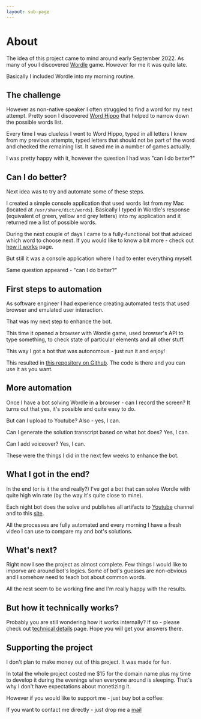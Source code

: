 ```yaml
---
layout: sub-page
---
```


# About

The idea of this project came to mind around early September 2022. As many of you I discovered [Wordle](https://www.nytimes.com/games/wordle/index.html) game. However for me it was quite late.

Basically I included Wordle into my morning routine.

## The challenge

However as non-native speaker I often struggled to find a word for my next attempt. Pretty soon I discovered [Word Hippo](https://www.wordhippo.com/what-is/word-finder-unscrambler.html) that helped to narrow down the possible words list.

Every time I was clueless I went to Word Hippo, typed in all letters I knew from my previous attempts, typed letters that should not be part of the word and checked the remaining list. It saved me in a number of games actually.

I was pretty happy with it, however the question I had was "can I do better?"

## Can I do better?

Next idea was to try and automate some of these steps.

I created a simple console application that used words list from my Mac (located at `/usr/share/dict/words`). Basically I typed in Wordle's response (equivalent of green, yellow and grey letters) into my application and it returned me a list of possible words.

During the next couple of days I came to a fully-functional bot that adviced which word to choose next. If you would like to know a bit more - check out [how it works](how_it_works.html) page.

But still it was a console application where I had to enter everything myself.

Same question appeared - "can I do better?"

## First steps to automation

As software engineer I had experience creating automated tests that used browser and emulated user interaction.

That was my next step to enhance the bot.

This time it opened a browser with Wordle game, used browser's API to type something, to check state of particular elements and all other stuff.

This way I got a bot that was autonomous - just run it and enjoy!

This resulted in [this repository on Github](https://github.com/sergeytrasko/wordle-solver). The code is there and you can use it as you want.

## More automation

Once I have a bot solving Wordle in a browser - can I record the screen? It turns out that yes, it's possible and quite easy to do.

But can I upload to Youtube? Also - yes, I can.

Can I generate the solution transcript based on what bot does? Yes, I can.

Can I add voiceover? Yes, I can.

These were the things I did in the next few weeks to enhance the bot.

## What I got in the end?

In the end (or is it the end really?) I've got a bot that can solve Wordle with quite high win rate (by the way it's quite close to mine).

Each night bot does the solve and publishes all artifacts to [Youtube](https://www.youtube.com/channel/UCHExvm1R3a7NFk5K89jUg7Q) channel and to this [site](https://www.botplayswordle.com).

All the processes are fully automated and every morning I have a fresh video I can use to compare my and bot's solutions.

## What's next?

Right now I see the project as almost complete. Few things I would like to imporve are around bot's logics. Some of bot's guesses are non-obvious and I somehow need to teach bot about common words.

All the rest seem to be working fine and I'm really happy with the results.

## But how it technically works?

Probably you are still wondering how it works internally? If so - please check out [technical details](tech_details) page. Hope you will get your answers there.

## Supporting the project

I don't plan to make money out of this project. It was made for fun. 

In total the whole project costed me $15 for the domain name plus my time to develop it during the evenings when everyone around is sleeping. That's why I don't have expectations about monetizing it.

However if you would like to support me - just buy bot a coffee:

<script type="text/javascript" src="https://cdnjs.buymeacoffee.com/1.0.0/button.prod.min.js" data-name="bmc-button" data-slug="sergeytrasko" data-color="#FFDD00" data-emoji=""  data-font="Cookie" data-text="Buy bot a coffee" data-outline-color="#000000" data-font-color="#000000" data-coffee-color="#ffffff" ></script>

If you want to contact me directly - just drop me a <a href="mailto:sergey.trasko@gmail.com?subject=Inquiry about 'Bot Plays Wordle'">mail</a>



